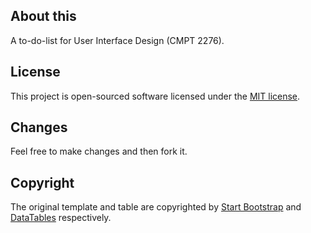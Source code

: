 ## About this

A to-do-list for User Interface Design (CMPT 2276).

## License

This project is open-sourced software licensed under the [MIT license](https://opensource.org/licenses/MIT).

## Changes
Feel free to make changes and then fork it.

## Copyright

The original template and table are copyrighted by <a href="https://github.com/StartBootstrap/startbootstrap-sb-admin">Start Bootstrap</a> and <a href="https://datatables.net/">DataTables</a> respectively.

